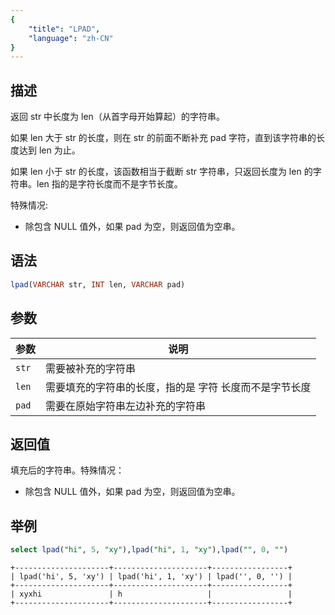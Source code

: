 ```yaml
---
{
    "title": "LPAD",
    "language": "zh-CN"
}
---
```


<!-- 
Licensed to the Apache Software Foundation (ASF) under one
or more contributor license agreements.  See the NOTICE file
distributed with this work for additional information
regarding copyright ownership.  The ASF licenses this file
to you under the Apache License, Version 2.0 (the
"License"); you may not use this file except in compliance
with the License.  You may obtain a copy of the License at

  http://www.apache.org/licenses/LICENSE-2.0

Unless required by applicable law or agreed to in writing,
software distributed under the License is distributed on an
"AS IS" BASIS, WITHOUT WARRANTIES OR CONDITIONS OF ANY
KIND, either express or implied.  See the License for the
specific language governing permissions and limitations
under the License.
-->

## 描述

返回 str 中长度为 len（从首字母开始算起）的字符串。

如果 len 大于 str 的长度，则在 str 的前面不断补充 pad 字符，直到该字符串的长度达到 len 为止。

如果 len 小于 str 的长度，该函数相当于截断 str 字符串，只返回长度为 len 的字符串。len 指的是字符长度而不是字节长度。 

特殊情况:

- 除包含 NULL 值外，如果 pad 为空，则返回值为空串。

## 语法

```sql
lpad(VARCHAR str, INT len, VARCHAR pad)
```

## 参数

| 参数 | 说明                           |
| -- |------------------------------|
| `str` | 需要被补充的字符串                    |
| `len` | 需要填充的字符串的长度，指的是 字符 长度而不是字节长度 |
| `pad` | 需要在原始字符串左边补充的字符串             |

## 返回值

填充后的字符串。特殊情况：

- 除包含 NULL 值外，如果 pad 为空，则返回值为空串。

## 举例

```sql
select lpad("hi", 5, "xy"),lpad("hi", 1, "xy"),lpad("", 0, "")
```

```text
+---------------------+---------------------+-----------------+
| lpad('hi', 5, 'xy') | lpad('hi', 1, 'xy') | lpad('', 0, '') |
+---------------------+---------------------+-----------------+
| xyxhi               | h                   |                 |
+---------------------+---------------------+-----------------+
```